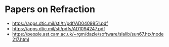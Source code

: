 

#  Papers on Refraction

* https://apps.dtic.mil/sti/tr/pdf/AD0409851.pdf
* https://apps.dtic.mil/sti/pdfs/AD1094247.pdf
* https://people.ast.cam.ac.uk/~rgm/dazle/software/slalib/sun67.htx/node217.html

